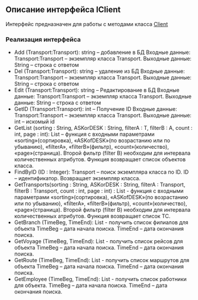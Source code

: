 ## Описание интерфейса IClient

Интерфейс предназначен для работы с методами класса [Client](Client.md)

### Реализация интерфейса

+ Add (Transport:Transport): string – добавление в БД
Входные данные:
Transport:Transport – экземпляр класса Transport.
Выходные данные:
String – строка с ответом
+ Del (Transport:Transport): string – удаление из БД
Входные данные:
Transport:Transport – экземпляр класса Transport.
Выходные данные:
String – строка с ответом
+ Edit (Transport:Transport): string – Редактирование в БД
Входные данные:
Transport:Transport – экземпляр класса Transport.
Выходные данные:
String – строка с ответом
+ GetID (Transport:Transport): int – Получение ID
Входные данные:
Transport:Transport – экземпляр класса Transport.
Выходные данные:
int – искомый id 
+ GetList (sorting : String, ASKorDESK : String, filterA : T, filterB : A, count : int, page : int): List <Transport> – функция с входными параметрами «sorting»(сортировка), «ASKofDESK»(по возрастанию или по убыванию), «filterA», «filterB»(фильтр), «count»(количество), «page»(страница). Второй фильтр (filter B) необходим для интервала количественных атрибутов. Функция возвращает список объектов класса.
+ FindByID (ID : Integer): Transport – поиск экземпляра класса по ID. ID – идентификатор. Возвращает экземпляр класса.
+ GetTransports(sorting : String, ASKorDESK : String, filterA : Transport, filterB : Transport, count : int, page : int) : List <Transports> - функция с входными параметрами «sorting»(сортировка), «ASKofDESK»(по возрастанию или по убыванию), «filterA», «filterB»(фильтр), «count»(количество), «page»(страница). Второй фильтр (filter B) необходим для интервала количественных атрибутов. Функция возвращает список ТС.
+ GetBranch (TimeBeg, TimeEnd): List <Branch> -  получить список филиалов для объекта
TimeBeg – дата начала поиска.
TimeEnd – дата окончания поиска.
+ GetVoyage (TimeBeg, TimeEnd): List <Voyage> -  получить список рейсов для объекта
TimeBeg – дата начала поиска.
TimeEnd – дата окончания поиска.
+ GetRoute (TimeBeg, TimeEnd): List <Route> -  получить список маршрутов для объекта TimeBeg – дата начала поиска.
TimeEnd – дата окончания поиска.
+ GetEmployee (TimeBeg, TimeEnd): List <Employee> -  получить список работники для объекта.
TimeBeg – дата начала поиска.
TimeEnd – дата окончания поиска.

